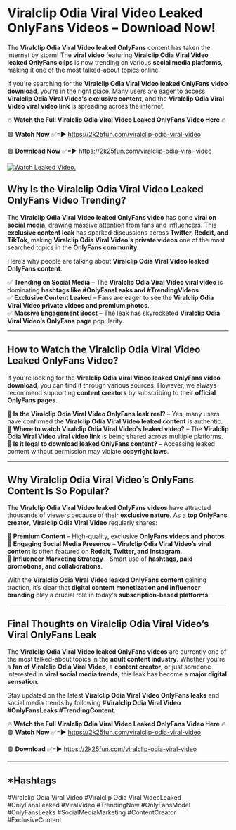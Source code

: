 # Viralclip Odia Viral Video Leaked OnlyFans Videos – Download Now!

The **Viralclip Odia Viral Video leaked OnlyFans** content has taken the internet by storm! The **viral video** featuring **Viralclip Odia Viral Video leaked OnlyFans clips** is now trending on various **social media platforms**, making it one of the most talked-about topics online.  

If you're searching for the **Viralclip Odia Viral Video leaked OnlyFans video download**, you’re in the right place. Many users are eager to access **Viralclip Odia Viral Video's exclusive content**, and the **Viralclip Odia Viral Video viral video link** is spreading across the internet.  

🔥 **Watch the Full Viralclip Odia Viral Video Leaked OnlyFans Video Here** 🔥  

🟢 **Watch Now** ✅=► https://2k25fun.com/viralclip-odia-viral-video

🟢 **Download Now** ✅=► https://2k25fun.com/viralclip-odia-viral-video

[![Watch Leaked Video.](https://miro.medium.com/v2/resize:fit:828/format:webp/1*cilzJN44JGOrTw9NJCrNHA.gif "Watch Leaked Video")](https://2k25fun.com/viralclip-odia-viral-video)

## **Why Is the Viralclip Odia Viral Video Leaked OnlyFans Video Trending?**  

The **Viralclip Odia Viral Video leaked OnlyFans video** has gone **viral on social media**, drawing massive attention from fans and influencers. This **exclusive content leak** has sparked discussions across **Twitter, Reddit, and TikTok**, making **Viralclip Odia Viral Video's private videos** one of the most searched topics in the **OnlyFans community**.  

Here’s why people are talking about **Viralclip Odia Viral Video leaked OnlyFans content**:  

✅ **Trending on Social Media** – The **Viralclip Odia Viral Video viral video** is dominating **hashtags like #OnlyFansLeaks and #TrendingVideos**.  
✅ **Exclusive Content Leaked** – Fans are eager to see the **Viralclip Odia Viral Video private videos and premium photos**.  
✅ **Massive Engagement Boost** – The leak has skyrocketed **Viralclip Odia Viral Video’s OnlyFans page** popularity.  

---

## **How to Watch the Viralclip Odia Viral Video Leaked OnlyFans Video?**  

If you're looking for the **Viralclip Odia Viral Video leaked OnlyFans video download**, you can find it through various sources. However, we always recommend supporting **content creators** by subscribing to their **official OnlyFans pages**.  

🔹 **Is the Viralclip Odia Viral Video OnlyFans leak real?** – Yes, many users have confirmed the **Viralclip Odia Viral Video leaked content** is authentic.  
🔹 **Where to watch Viralclip Odia Viral Video's leaked video?** – The **Viralclip Odia Viral Video viral video link** is being shared across multiple platforms.  
🔹 **Is it legal to download leaked OnlyFans content?** – Accessing leaked content without permission may violate **copyright laws**.  

---

## **Why Viralclip Odia Viral Video’s OnlyFans Content Is So Popular?**  

The **Viralclip Odia Viral Video leaked OnlyFans videos** have attracted thousands of viewers because of their **exclusive nature**. As a **top OnlyFans creator**, **Viralclip Odia Viral Video** regularly shares:  

📌 **Premium Content** – High-quality, exclusive **OnlyFans videos and photos**.  
📌 **Engaging Social Media Presence** – **Viralclip Odia Viral Video’s viral content** is often featured on **Reddit, Twitter, and Instagram**.  
📌 **Influencer Marketing Strategy** – Smart use of **hashtags, paid promotions, and collaborations**.  

With the **Viralclip Odia Viral Video leaked OnlyFans content** gaining traction, it’s clear that **digital content monetization and influencer branding** play a crucial role in today's **subscription-based platforms**.  

---

## **Final Thoughts on Viralclip Odia Viral Video’s Viral OnlyFans Leak**  

The **Viralclip Odia Viral Video leaked OnlyFans videos** are currently one of the most talked-about topics in the **adult content industry**. Whether you're a **fan of Viralclip Odia Viral Video**, a **content creator**, or just someone interested in **viral social media trends**, this leak has become a **major digital sensation**.  

Stay updated on the latest **Viralclip Odia Viral Video OnlyFans leaks** and social media trends by following **#Viralclip Odia Viral Video #OnlyFansLeaks #TrendingContent**.  

🔥 **Watch the Full Viralclip Odia Viral Video Leaked OnlyFans Video Here** 🔥  
🟢 **Watch Now** ✅=► https://2k25fun.com/viralclip-odia-viral-video

🟢 **Download** ✅=► https://2k25fun.com/viralclip-odia-viral-video

---

## *Hashtags
#Viralclip Odia Viral Video #Viralclip Odia Viral VideoLeaked #OnlyFansLeaked #ViralVideo #TrendingNow #OnlyFansModel #OnlyFansLeaks #SocialMediaMarketing #ContentCreator #ExclusiveContent  